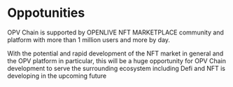 # Oppotunities

OPV Chain is supported by OPENLIVE NFT MARKETPLACE community and platform with more than 1 million users and more by day.&#x20;

With the potential and rapid development of the NFT market in general and the OPV platform in particular, this will be a huge opportunity for OPV Chain development to serve the surrounding ecosystem including Defi and NFT is developing in the upcoming future
